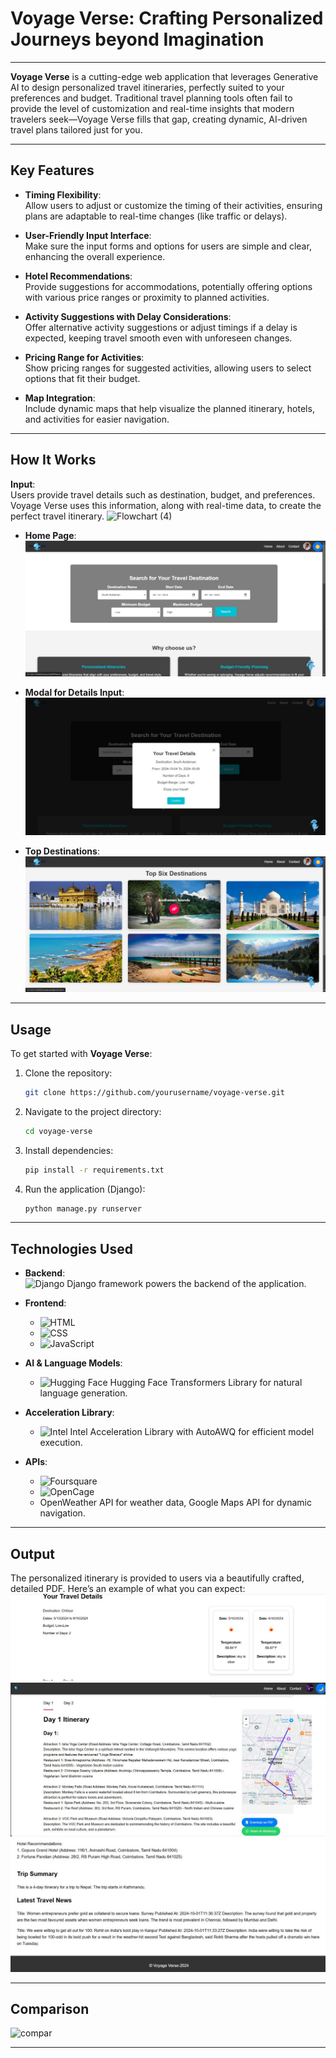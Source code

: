 # **Voyage Verse: Crafting Personalized Journeys beyond Imagination**

---

**Voyage Verse** is a cutting-edge web application that leverages Generative AI to design personalized travel itineraries, perfectly suited to your preferences and budget. Traditional travel planning tools often fail to provide the level of customization and real-time insights that modern travelers seek—Voyage Verse fills that gap, creating dynamic, AI-driven travel plans tailored just for you.

---

## **Key Features**

- **Timing Flexibility**:  
  Allow users to adjust or customize the timing of their activities, ensuring plans are adaptable to real-time changes (like traffic or delays).

- **User-Friendly Input Interface**:  
  Make sure the input forms and options for users are simple and clear, enhancing the overall experience.

- **Hotel Recommendations**:  
  Provide suggestions for accommodations, potentially offering options with various price ranges or proximity to planned activities.

- **Activity Suggestions with Delay Considerations**:  
  Offer alternative activity suggestions or adjust timings if a delay is expected, keeping travel smooth even with unforeseen changes.

- **Pricing Range for Activities**:  
  Show pricing ranges for suggested activities, allowing users to select options that fit their budget.

- **Map Integration**:  
  Include dynamic maps that help visualize the planned itinerary, hotels, and activities for easier navigation.

---

## **How It Works**

**Input**:  
Users provide travel details such as destination, budget, and preferences. Voyage Verse uses this information, along with real-time data, to create the perfect travel itinerary.
![Flowchart (4)](https://github.com/user-attachments/assets/08ed4ae9-0137-4d2a-a669-91a266f77388)

- **Home Page**:  
  ![home](home.jpg)
  
- **Modal for Details Input**:  
  ![modal](modal.jpg)

- **Top Destinations**:  
  ![top](top.jpg)

---

## **Usage**

To get started with **Voyage Verse**:

1. Clone the repository:
    ```bash
    git clone https://github.com/yourusername/voyage-verse.git
    ```

2. Navigate to the project directory:
    ```bash
    cd voyage-verse
    ```

3. Install dependencies:
    ```bash
    pip install -r requirements.txt
    ```

4. Run the application (Django):
    ```bash
    python manage.py runserver
    ```

---

## **Technologies Used**

- **Backend**:  
  ![Django](https://img.shields.io/badge/Django-%23092E20.svg?style=for-the-badge&logo=django&logoColor=white) Django framework powers the backend of the application.

- **Frontend**:  
  - ![HTML](https://img.shields.io/badge/HTML5-%23E34F26.svg?style=for-the-badge&logo=html5&logoColor=white)
  - ![CSS](https://img.shields.io/badge/CSS3-%231572B6.svg?style=for-the-badge&logo=css3&logoColor=white)
  - ![JavaScript](https://img.shields.io/badge/JavaScript-%23F7DF1E.svg?style=for-the-badge&logo=javascript&logoColor=black)

- **AI & Language Models**:  
  - ![Hugging Face](https://img.shields.io/badge/Hugging%20Face-%23FFD700.svg?style=for-the-badge&logo=huggingface&logoColor=white) Hugging Face Transformers Library for natural language generation.
  
- **Acceleration Library**:  
  - ![Intel](https://img.shields.io/badge/Intel-0071C5.svg?style=for-the-badge&logo=intel&logoColor=white) Intel Acceleration Library with AutoAWQ for efficient model execution.

- **APIs**:  
  - ![Foursquare](https://img.shields.io/badge/Foursquare-%23F94877.svg?style=for-the-badge&logo=foursquare&logoColor=white)
  - ![OpenCage](https://img.shields.io/badge/OpenCage-%23A0C3D2.svg?style=for-the-badge&logo=opencage&logoColor=white)
  - OpenWeather API for weather data, Google Maps API for dynamic navigation.

---

## **Output**

The personalized itinerary is provided to users via a beautifully crafted, detailed PDF. Here’s an example of what you can expect:
![output1](output_3.jpg)
![output](output_1.jpg)
![output2](output_2.jpg)

---

## **Comparison**
![compar](https://github.com/user-attachments/assets/90930b58-04c7-4a64-a469-e4de4571cd4d)

---



